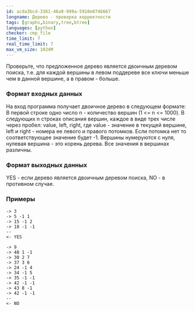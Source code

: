 ```yaml
---
id: acda3bcd-3361-46a9-999a-5910e0746667
longname: Дерево - проверка корректности
tags: [graphs,binary,tree,btree]
languages: [python]
checker: cmp_file
time_limit: 7
real_time_limit: 7
max_vm_size: 1024M
---
```


Проверьте, что предложенное дерево является двоичным деревом поиска, т.е. для каждой вершины в левом поддереве все ключи меньше чем в данной вершине, а в правом - больше.

### Формат входных данных

На вход программа получает двоичное дерево в следующем формате:
В первой строке одно число n - количество вершин (1 <= n <= 1000). В следующих n строках описания вершин, каждое в виде трех числе через пробел: value, left, right, где value - значение в текущей вершине, left и right - номера ее левого и правого потомков. Если потомка нет то соответствующее значение будет -1. Вершины нумеруются с нуля, нулевая вершина - это корень дерева. Все значения в вершинах различны.

### Формат выходных данных

YES - если дерево является двоичным деревом поиска, NO - в противном случае.

### Примеры

```
-> 3
-> 5 -1 1
-> 15 -1 2
-> 18 -1 -1
--
<- YES
```

```
-> 9
-> 48 1 -1
-> 30 2 7
-> 37 3 6
-> 24 -1 4
-> 34 -1 5
-> 35 -1 -1
-> 42 -1 -1
-> 43 8 -1
-> 42 -1 -1
--
<- NO
```

